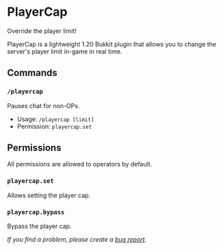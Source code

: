 # PlayerCap
Override the player limit!

PlayerCap is a lightweight 1.20 Bukkit plugin that allows you to change the server's player limit in-game in real time.

## Commands
### `/playercap`
Pauses chat for non-OPs.
- Usage: `/playercap [limit]`
- Permission: `playercap.set`

## Permissions
All permissions are allowed to operators by default.
### `playercap.set`
Allows setting the player cap.
### `playercap.bypass`
Bypass the player cap.

*If you find a problem, please create a [bug report](https://github.com/Stonley890/PlayerCap/issues/new?assignees=&labels=bug&projects=&template=bug_report.md&title=).*
